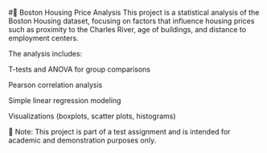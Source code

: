#🏡 Boston Housing Price Analysis
This project is a statistical analysis of the Boston Housing dataset, focusing on factors that influence housing prices such as proximity to the Charles River, age of buildings, and distance to employment centers.

The analysis includes:

T-tests and ANOVA for group comparisons

Pearson correlation analysis

Simple linear regression modeling

Visualizations (boxplots, scatter plots, histograms)

📌 Note: This project is part of a test assignment and is intended for academic and demonstration purposes only.
